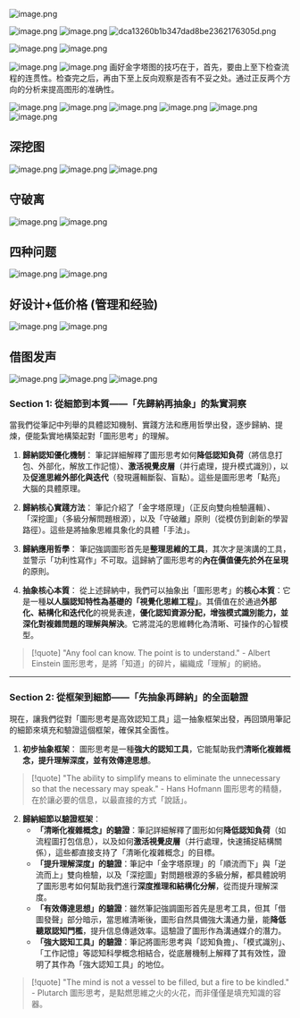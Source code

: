 
![image.png](https://cdn.jsdelivr.net/gh/duanbiao2000/BlogGallery/picture/20240530164301.png)

![image.png](https://cdn.jsdelivr.net/gh/duanbiao2000/BlogGallery/picture/20240529192421.png)
![image.png](https://cdn.jsdelivr.net/gh/duanbiao2000/BlogGallery/picture/20240529192733.png)
![dca13260b1b347dad8be2362176305d.png](https://cdn.jsdelivr.net/gh/duanbiao2000/BlogGallery/picture/dca13260b1b347dad8be2362176305d.png)

![image.png](https://cdn.jsdelivr.net/gh/duanbiao2000/BlogGallery/picture/20240529193634.png)
![image.png](https://cdn.jsdelivr.net/gh/duanbiao2000/BlogGallery/picture/20240530152446.png)

![image.png](https://cdn.jsdelivr.net/gh/duanbiao2000/BlogGallery/picture/20240530152856.png)
![image.png](https://cdn.jsdelivr.net/gh/duanbiao2000/BlogGallery/picture/20240530152919.png)
画好金字塔图的技巧在于，首先，要由上至下检查流程的连贯性。检查完之后，再由下至上反向观察是否有不妥之处。通过正反两个方向的分析来提高图形的准确性。

![image.png](https://cdn.jsdelivr.net/gh/duanbiao2000/BlogGallery/picture/20240530163046.png)
![image.png](https://cdn.jsdelivr.net/gh/duanbiao2000/BlogGallery/picture/20240530163115.png)
![image.png](https://cdn.jsdelivr.net/gh/duanbiao2000/BlogGallery/picture/20240530163301.png)
![image.png](https://cdn.jsdelivr.net/gh/duanbiao2000/BlogGallery/picture/20240530163347.png)
![image.png](https://cdn.jsdelivr.net/gh/duanbiao2000/BlogGallery/picture/20240530163405.png)
![image.png](https://cdn.jsdelivr.net/gh/duanbiao2000/BlogGallery/picture/20240530163436.png)
## 深挖图
![image.png](https://cdn.jsdelivr.net/gh/duanbiao2000/BlogGallery/picture/20240530163458.png)
![image.png](https://cdn.jsdelivr.net/gh/duanbiao2000/BlogGallery/picture/20240530163514.png)
![image.png](https://cdn.jsdelivr.net/gh/duanbiao2000/BlogGallery/picture/20240530163525.png)
## 守破离
![image.png](https://cdn.jsdelivr.net/gh/duanbiao2000/BlogGallery/picture/20240530163612.png)
![image.png](https://cdn.jsdelivr.net/gh/duanbiao2000/BlogGallery/picture/20240530163630.png)
## 四种问题
![image.png](https://cdn.jsdelivr.net/gh/duanbiao2000/BlogGallery/picture/20240530163651.png)
![image.png](https://cdn.jsdelivr.net/gh/duanbiao2000/BlogGallery/picture/20240530163707.png)
## 好设计+低价格 (管理和经验)
![image.png](https://cdn.jsdelivr.net/gh/duanbiao2000/BlogGallery/picture/20240530163800.png)
![image.png](https://cdn.jsdelivr.net/gh/duanbiao2000/BlogGallery/picture/20240530163834.png)
## 借图发声
![image.png](https://cdn.jsdelivr.net/gh/duanbiao2000/BlogGallery/picture/20240530163854.png)
![image.png](https://cdn.jsdelivr.net/gh/duanbiao2000/BlogGallery/picture/20240530163920.png)
![image.png](https://cdn.jsdelivr.net/gh/duanbiao2000/BlogGallery/picture/20240530164047.png)

### Section 1: 從細節到本質——「先歸納再抽象」的紮實洞察

當我們從筆記中列舉的具體認知機制、實踐方法和應用哲學出發，逐步歸納、提煉，便能紮實地構築起對「圖形思考」的理解。

1.  **歸納認知優化機制**：
    筆記詳細解釋了圖形思考如何**降低認知負荷**（將信息打包、外部化，解放工作記憶）、**激活視覺皮層**（并行處理，提升模式識別），以及**促進思維外部化與迭代**（發現邏輯斷裂、盲點）。這些是圖形思考「點亮」大腦的具體原理。

2.  **歸納核心實踐方法**：
    筆記介紹了「金字塔原理」（正反向雙向檢驗邏輯）、 「深挖圖」（多級分解問題根源），以及「守破離」原則（從模仿到創新的學習路徑）。這些是將抽象思維具象化的具體「手法」。

3.  **歸納應用哲學**：
    筆記強調圖形首先是**整理思維的工具**，其次才是演講的工具，並警示「功利性寫作」不可取。這歸納了圖形思考的**內在價值優先於外在呈現**的原則。

4.  **抽象核心本質**：
    從上述歸納中，我們可以抽象出「圖形思考」的**核心本質**：它是一種**以人腦認知特性為基礎的「視覺化思維工程」**。其價值在於通過**外部化、結構化和迭代化**的視覺表達，**優化認知資源分配，增強模式識別能力，並深化對複雜問題的理解與解決**。它將混沌的思維轉化為清晰、可操作的心智模型。

> [!quote]
> "Any fool can know. The point is to understand." - Albert Einstein
> 圖形思考，是將「知道」的碎片，編織成「理解」的網絡。

---

### Section 2: 從框架到細節——「先抽象再歸納」的全面驗證

現在，讓我們從對「圖形思考是高效認知工具」這一抽象框架出發，再回頭用筆記的細節來填充和驗證這個框架，確保其全面性。

1.  **初步抽象框架**：
    圖形思考是一種**強大的認知工具**，它能幫助我們**清晰化複雜概念，提升理解深度，並有效傳達思想**。

> [!quote]
> "The ability to simplify means to eliminate the unnecessary so that the necessary may speak." - Hans Hofmann
> 圖形思考的精髓，在於讓必要的信息，以最直接的方式「說話」。

2.  **歸納細節以驗證框架**：
    *   **「清晰化複雜概念」的驗證**：筆記詳細解釋了圖形如何**降低認知負荷**（如流程圖打包信息），以及如何**激活視覺皮層**（并行處理，快速捕捉結構關係），這些都直接支持了「清晰化複雜概念」的目標。
    *   **「提升理解深度」的驗證**：筆記中「金字塔原理」的「順流而下」與「逆流而上」雙向檢驗，以及「深挖圖」對問題根源的多級分解，都具體說明了圖形思考如何幫助我們進行**深度推理和結構化分解**，從而提升理解深度。
    *   **「有效傳達思想」的驗證**：雖然筆記強調圖形首先是思考工具，但其「借圖發聲」部分暗示，當思維清晰後，圖形自然具備強大溝通力量，能**降低聽眾認知門檻**，提升信息傳遞效率。這驗證了圖形作為溝通媒介的潛力。
    *   **「強大認知工具」的驗證**：筆記將圖形思考與「認知負擔」、「模式識別」、「工作記憶」等認知科學概念相結合，從底層機制上解釋了其有效性，證明了其作為「強大認知工具」的地位。


> [!quote]
> "The mind is not a vessel to be filled, but a fire to be kindled." - Plutarch
> 圖形思考，是點燃思維之火的火花，而非僅僅是填充知識的容器。